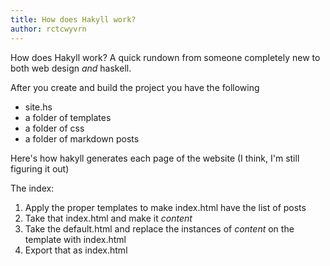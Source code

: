 ```yaml
---
title: How does Hakyll work?
author: rctcwyvrn
---
```


How does Hakyll work? A quick rundown from someone completely new to both web design _and_ haskell.

After you create and build the project you have the following
- site.hs
- a folder of templates
- a folder of css 
- a folder of markdown posts

Here's how hakyll generates each page of the website (I think, I'm still figuring it out)

The index:
1. Apply the proper templates to make index.html have the list of posts
2. Take that index.html and make it $content$
3. Take the default.html and replace the instances of $content$ on the template with index.html
4. Export that as index.html

